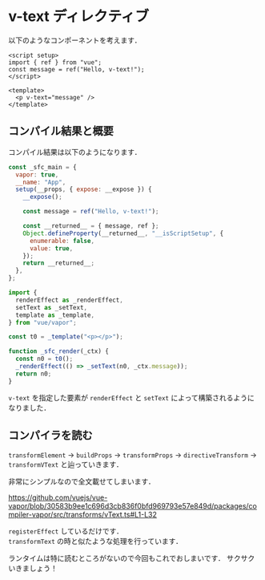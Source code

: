 # v-text ディレクティブ

以下のようなコンポーネントを考えます．

```vue
<script setup>
import { ref } from "vue";
const message = ref("Hello, v-text!");
</script>

<template>
  <p v-text="message" />
</template>
```

## コンパイル結果と概要

コンパイル結果は以下のようになります．

```js
const _sfc_main = {
  vapor: true,
  __name: "App",
  setup(__props, { expose: __expose }) {
    __expose();

    const message = ref("Hello, v-text!");

    const __returned__ = { message, ref };
    Object.defineProperty(__returned__, "__isScriptSetup", {
      enumerable: false,
      value: true,
    });
    return __returned__;
  },
};

import {
  renderEffect as _renderEffect,
  setText as _setText,
  template as _template,
} from "vue/vapor";

const t0 = _template("<p></p>");

function _sfc_render(_ctx) {
  const n0 = t0();
  _renderEffect(() => _setText(n0, _ctx.message));
  return n0;
}
```

`v-text` を指定した要素が `renderEffect` と `setText` によって構築されるようになりました．

## コンパイラを読む

`transformElement` -> `buildProps` -> `transformProps` -> `directiveTransform` -> `transformVText` と辿っていきます．

非常にシンプルなので全文載せてしまいます．

https://github.com/vuejs/vue-vapor/blob/30583b9ee1c696d3cb836f0bfd969793e57e849d/packages/compiler-vapor/src/transforms/vText.ts#L1-L32

`registerEffect` しているだけです．\
`transformText` の時と似たような処理を行っています．

ランタイムは特に読むところがないので今回もこれでおしまいです．
サクサクいきましょう！